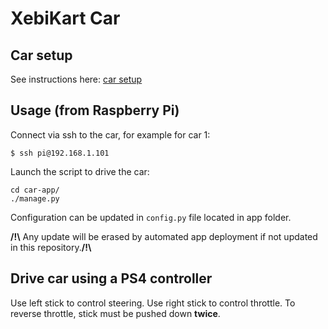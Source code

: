 # XebiKart Car

## Car setup

See instructions here: [car setup](car-setup/readme.md)

## Usage (from Raspberry Pi)

Connect via ssh to the car, for example for car 1:
```
$ ssh pi@192.168.1.101
```

Launch the script to drive the car:
```
cd car-app/
./manage.py
```

Configuration can be updated in `config.py` file located in app folder.

**/!\\** Any update will be erased by automated app deployment if not updated in this repository.**/!\\**

## Drive car using a PS4 controller

Use left stick to control steering.
Use right stick to control throttle. To reverse throttle, stick must be pushed down **twice**.

